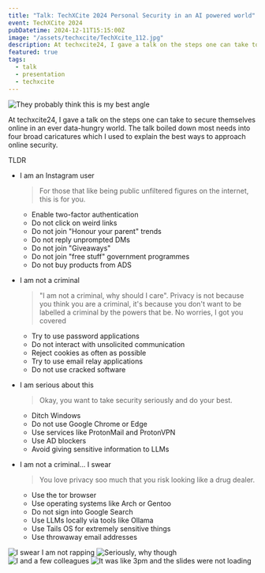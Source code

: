 ```yaml
---
title: "Talk: TechXCite 2024 Personal Security in an AI powered world"
event: TechXCite 2024
pubDatetime: 2024-12-11T15:15:00Z
image: "/assets/techxcite/TechXcite_112.jpg"
description: At techxcite24, I gave a talk on the steps one can take to secure themselves online in an ever data-hungry world. The talk boiled down most needs into four broad caricatures which I used to explain the best ways to approach online security.
featured: true
tags:
  - talk
  - presentation
  - techxcite
---
```


![They probably think this is my best angle](/assets/techxcite/TechXcite_113.jpg)

At techxcite24, I gave a talk on the steps one can take to secure themselves online in an ever data-hungry world. The talk boiled down most needs into four broad caricatures which I used to explain the best ways to approach online security.

TLDR

- I am an Instagram user
  > For those that like being public unfiltered figures on the internet, this is for you.
  - Enable two-factor authentication
  - Do not click on weird links
  - Do not join "Honour your parent" trends
  - Do not reply unprompted DMs
  - Do not join "Giveaways"
  - Do not join "free stuff" government programmes
  - Do not buy products from ADS
  
- I am not a criminal
  > "I am not a criminal, why should I care". Privacy is not because you think you are a criminal, it's because you don't want to be labelled a criminal by the powers that be. No worries, I got you covered
  - Try to use password applications
  - Do not interact with unsolicited communication
  - Reject cookies as often as possible
  - Try to use email relay applications
  - Do not use cracked software

- I am serious about this
  > Okay, you want to take security seriously and do your best.
  - Ditch Windows
  - Do not use Google Chrome or Edge
  - Use services like ProtonMail and ProtonVPN
  - Use AD blockers
  - Avoid giving sensitive information to LLMs

- I am not a criminal... I swear
  > You love privacy soo much that you risk looking like a drug dealer.
  - Use the tor browser
  - Use operating systems like Arch or Gentoo
  - Do not sign into Google Search
  - Use LLMs locally via tools like Ollama
  - Use Tails OS for extremely sensitive things
  - Use throwaway email addresses


![I swear I am not rapping](/assets/techxcite/TechXcite_112.jpg)
![Seriously, why though](/assets/techxcite/TechXcite_113.jpg)
![I and a few colleagues](/assets/techxcite/TechXcite_121.jpg)
![It was like 3pm and the slides were not loading](/assets/techxcite/TechXcite_205.jpg)
